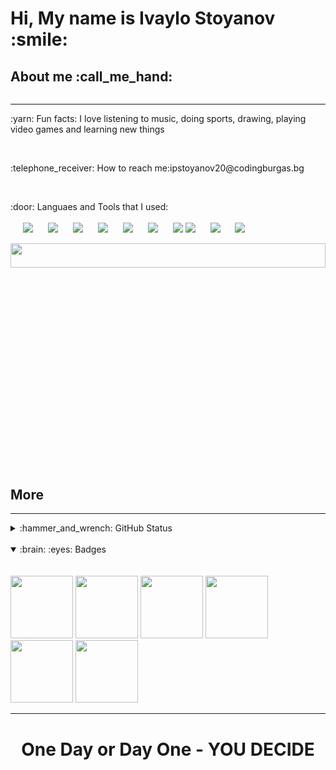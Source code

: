 

<h1 align = "left">Hi, My name is Ivaylo Stoyanov :smile:</h1>
<h2 align = "left">About me :call_me_hand:</h2>

<img src="https://komarev.com/ghpvc/?username=ipstoyanov20&style=flat-square&color=blue" alt=""/>

<hr height = "6px">
<p  align = "left" style = "display: flex;align-items: center;"> :yarn: Fun facts: I love listening to music, doing sports, drawing, playing video games and learning new things</p>
<br>
<p align = "left" style = "display: flex;align-items: center;"> :telephone_receiver: How to reach me: <a style = "text-decoration: none;" href = "mailto:ipstoyanov20@codingburgas.bg">ipstoyanov20@codingburgas.bg</a></p>
<br>
<p align = "left"> :door: Languaes and Tools that I used:
<br><br>
<img src = "https://img.shields.io/badge/GIT-E44C30?style=for-the-badge&logo=git&logoColor=white" style = "margin-left:20px;">
<img src = "https://img.shields.io/badge/Visual_Studio-5C2D91?style=for-the-badge&logo=visual%20studio&logoColor=white" style = "margin-left:20px;">
<img src = "https://img.shields.io/badge/Visual_Studio_Code-0078D4?style=for-the-badge&logo=visual%20studio%20code&logoColor=white" style = "margin-left:20px;">
<img src = "https://img.shields.io/badge/HTML5-E34F26?style=for-the-badge&logo=html5&logoColor=white" style = "margin-left:20px;">
<img src = "https://img.shields.io/badge/CSS3-1572B6?style=for-the-badge&logo=css3&logoColor=white"  style = "margin-left:20px;">
<img src = "https://img.shields.io/badge/C%2B%2B-00599C?style=for-the-badge&logo=c%2B%2B&logoColor=white" style = "margin-left:20px;">
<img src = "https://img.shields.io/badge/TypeScript-007ACC?style=for-the-badge&logo=typescript&logoColor=white" style = "margin-left:20px;">
<img src = "https://img.shields.io/badge/React-20232A?style=for-the-badge&logo=react&logoColor=61DAFB" >
<img src = "https://img.shields.io/badge/Sass-CC6699?style=for-the-badge&logo=sass&logoColor=white" style = "margin-left:20px;">
<img src = "https://img.shields.io/badge/Tailwind_CSS-38B2AC?style=for-the-badge&logo=tailwind-css&logoColor=white" style = "margin-left:20px;">
</p>

<img align = "right" width = "100%" height="10%" src = "https://cdn.dribbble.com/users/1355613/screenshots/10374655/media/5691629ca1e7389c34a9c0dae158b976.gif">
<br><br>
<h2 align = "left">More</h2>
<hr height = "6px">

<details align = "left">
<summary> :hammer_and_wrench:  GitHub Status</summary>
<a href="https://git.io/streak-stats"><img src="https://github-readme-stats.vercel.app/api?username=ipstoyanov20&show_icons=true&theme=merko"/></a>
  
<a href="https://github.com/anuraghazra/github-readme-stats"><img src="https://github-readme-stats.vercel.app/api/top-langs/?username=ipstoyanov20&hide_progress=true&hide=c,objective-c,cmake&theme=dark"/></a>
</details>

<br>

<details open>
<summary>:brain: :eyes: Badges</summary>
  <br><br>
<a href = "https://www.credly.com/badges/8ad896f5-a939-4a35-a277-75bb42ed73b5"><img src = "https://images.credly.com/size/680x680/images/d9598c1a-2f59-49b9-b7fc-a764bf23b4d5/image.png" width = "100px" height = "100px"></a>
<a href = "https://www.credly.com/badges/a58514b8-1ac7-40e1-abf3-03c4409e07b1"><img src = "https://images.credly.com/size/680x680/images/ef99b79e-fd54-4eb5-b2a4-bf17e92a4837/ITS-Badges_JavaScript_1200px.png" width = "100px" height = "100px"></a>
<a href = "https://www.credly.com/badges/c379e97b-c657-42f2-8cb8-423f20023258"><img src = "https://images.credly.com/size/680x680/images/241488f4-9110-41aa-804e-51a8f8ba430d/MTA-Introduction_to_Programming_Using_HTML_and_CSS-600x600.png" width = "100px" height = "100px"></a>
<a href = "https://www.credly.com/badges/fd500b4d-5ad8-4e74-874d-93df715c215d"><img src = "https://images.credly.com/size/680x680/images/d0790dc7-5127-4262-a492-1b60030b0114/MOS_Excel.png" width = "100px" height = "100px"></a>
<a href = "https://www.credly.com/badges/49cd3f0a-0268-4d18-9bd7-127cd47d5425"><img src = "https://images.credly.com/size/680x680/images/fd092703-61db-4e9f-9c7c-2211d44ca87d/MOS_Word.png" width = "100px" height = "100px"></a>
  <a href = "https://www.credly.com/earner/earned/badge/ce652f30-e9ad-4546-a840-50f5c82d9a90"><img src = "https://images.credly.com/size/340x340/images/04e8034c-81f5-4f7f-ab23-e8b428c31ce9/ITE.png" width = "100px" height = "100px"></a>
</details>

<hr>
<h1 align= "center">One Day or Day One - YOU DECIDE</h1>
